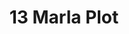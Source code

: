 ---
layout: post
categories: [sale, plot]
title: "13 Marla Plot"
price: "130000"
address: "Al Fahad Town"
type: "PLOT FOR SALE"
area: "10 Marla"
---